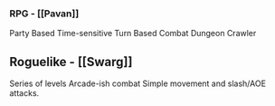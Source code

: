 ### RPG - [[Pavan]]

Party Based
Time-sensitive Turn Based Combat
Dungeon Crawler

## Roguelike - [[Swarg]]

Series of levels
Arcade-ish combat
Simple movement and slash/AOE attacks.